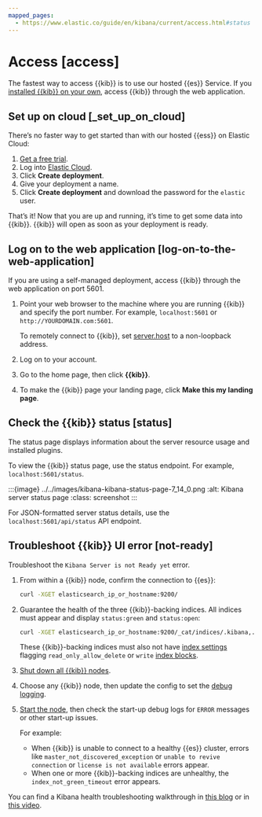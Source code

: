```yaml
---
mapped_pages:
  - https://www.elastic.co/guide/en/kibana/current/access.html#status
---
```


# Access [access]

The fastest way to access {{kib}} is to use our hosted {{es}} Service. If you [installed {{kib}} on your own](../../deploy-manage/deploy/self-managed/install-kibana.md), access {{kib}} through the web application.


## Set up on cloud [_set_up_on_cloud]

There’s no faster way to get started than with our hosted {{ess}} on Elastic Cloud:

1. [Get a free trial](https://cloud.elastic.co/registration?page=docs&placement=docs-body).
2. Log into [Elastic Cloud](https://cloud.elastic.co?page=docs&placement=docs-body).
3. Click **Create deployment**.
4. Give your deployment a name.
5. Click **Create deployment** and download the password for the `elastic` user.

That’s it! Now that you are up and running, it’s time to get some data into {{kib}}. {{kib}} will open as soon as your deployment is ready.


## Log on to the web application [log-on-to-the-web-application]

If you are using a self-managed deployment, access {{kib}} through the web application on port 5601.

1. Point your web browser to the machine where you are running {{kib}} and specify the port number. For example, `localhost:5601` or `http://YOURDOMAIN.com:5601`.

    To remotely connect to {{kib}}, set [server.host](../../deploy-manage/deploy/self-managed/configure.md#server-host) to a non-loopback address.

2. Log on to your account.
3. Go to the home page, then click **{{kib}}**.
4. To make the {{kib}} page your landing page, click **Make this my landing page**.


## Check the {{kib}} status [status]

The status page displays information about the server resource usage and installed plugins.

To view the {{kib}} status page, use the status endpoint. For example, `localhost:5601/status`.

:::{image} ../../images/kibana-kibana-status-page-7_14_0.png
:alt: Kibana server status page
:class: screenshot
:::

For JSON-formatted server status details, use the `localhost:5601/api/status` API endpoint.


## Troubleshoot {{kib}} UI error [not-ready]

Troubleshoot the `Kibana Server is not Ready yet` error.

1. From within a {{kib}} node, confirm the connection to {{es}}:

    ```sh
    curl -XGET elasticsearch_ip_or_hostname:9200/
    ```

2. Guarantee the health of the three {{kib}}-backing indices.  All indices must appear and display `status:green` and `status:open`:

    ```sh
    curl -XGET elasticsearch_ip_or_hostname:9200/_cat/indices/.kibana,.kibana_task_manager,.kibana_security_session?v=true
    ```

    These {{kib}}-backing indices must also not have [index settings](https://www.elastic.co/guide/en/elasticsearch/reference/current/indices-get-settings.html) flagging `read_only_allow_delete` or `write` [index blocks](https://www.elastic.co/guide/en/elasticsearch/reference/current/index-modules-blocks.html).

3. [Shut down all {{kib}} nodes](../../deploy-manage/maintenance/start-stop-services/start-stop-kibana.md).
4. Choose any {{kib}} node, then update the config to set the [debug logging](../../deploy-manage/monitor/logging-configuration/kibana-log-settings-examples.md#change-overall-log-level).
5. [Start the node](../../deploy-manage/maintenance/start-stop-services/start-stop-kibana.md), then check the start-up debug logs for `ERROR` messages or other start-up issues.

    For example:

    * When {{kib}} is unable to connect to a healthy {{es}} cluster, errors like `master_not_discovered_exception` or `unable to revive connection` or `license is not available` errors appear.
    * When one or more {{kib}}-backing indices are unhealthy, the `index_not_green_timeout` error appears.


You can find a Kibana health troubleshooting walkthrough in [this blog](https://www.elastic.co/blog/troubleshooting-kibana-health) or in [this video](https://www.youtube.com/watch?v=AlgGYcpGvOA).

